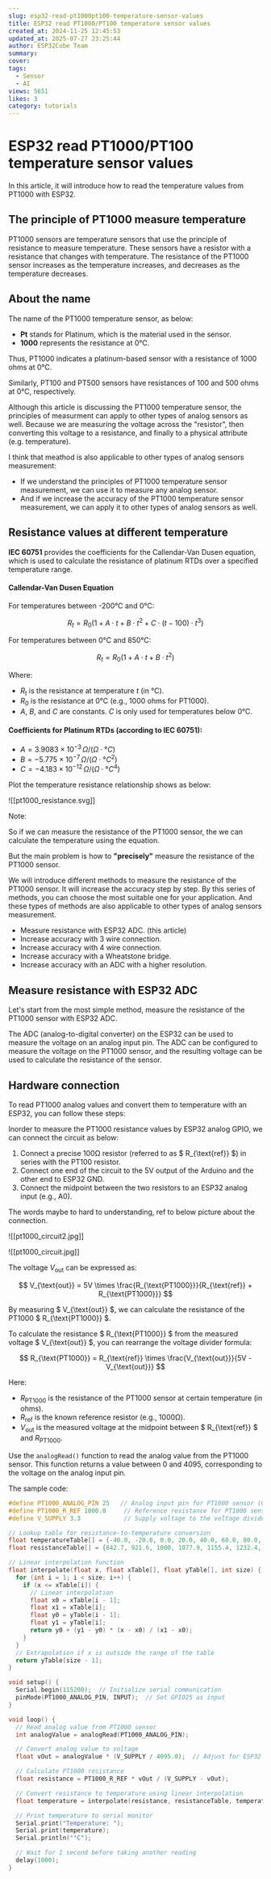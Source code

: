 ```yaml
---
slug: esp32-read-pt1000pt100-temperature-sensor-values
title: ESP32 read PT1000/PT100 temperature sensor values
created_at: 2024-11-25 12:45:53
updated_at: 2025-07-27 23:25:44
author: ESP32Cube Team
summary: 
cover:
tags:
  - Sensor
  - AI
views: 5651
likes: 3
category: tutorials
---
```


# ESP32 read PT1000/PT100 temperature sensor values

In this article, it will introduce how to read the temperature values from PT1000 with ESP32.

## The principle of PT1000 measure temperature

PT1000 sensors are temperature sensors that use the principle of resistance to measure temperature. These sensors have a resistor with a resistance that changes with temperature. The resistance of the PT1000 sensor increases as the temperature increases, and decreases as the temperature decreases.

## About the name

The name of the PT1000 temperature sensor, as below:

- **Pt** stands for Platinum, which is the material used in the sensor.
- **1000** represents the resistance at 0°C.

Thus, PT1000 indicates a platinum-based sensor with a resistance of 1000 ohms at 0°C. 

Similarly, PT100 and PT500 sensors have resistances of 100 and 500 ohms at 0°C, respectively.

Although this article is discussing the PT1000 temperature sensor, the principles of measurment can apply to other types of analog sensors as well. Because we are measuring the voltage across the "resistor", then converting this voltage to a resistance, and finally to a physical attribute (e.g. temperature).

I think that meathod is also applicable to other types of analog sensors measurement:

- If we understand the principles of PT1000 temperature sensor measurement, we can use it to measure any analog sensor. 
- And if we increase the accuracy of the PT1000 temperature sensor measurement, we can apply it to other types of analog sensors as well.

## Resistance values at different temperature

**IEC 60751** provides the coefficients for the Callendar-Van Dusen equation, which is used to calculate the resistance of platinum RTDs over a specified temperature range.
#### Callendar-Van Dusen Equation

For temperatures between -200°C and 0°C:

$$
R_t = R_0 (1 + A \cdot t + B \cdot t^2 + C \cdot (t - 100) \cdot t^3)
$$

For temperatures between 0°C and 850°C:

$$
R_t = R_0 (1 + A \cdot t + B \cdot t^2)
$$

Where:
- $R_t$ is the resistance at temperature $t$ (in °C).
- $R_0$ is the resistance at 0°C (e.g., 1000 ohms for PT1000).
- $A$, $B$, and $C$ are constants. $C$ is only used for temperatures below 0°C.

#### Coefficients for Platinum RTDs (according to IEC 60751):

- $A = 3.9083 \times 10^{-3} \, \Omega/(\Omega \cdot °C)$
- $B = -5.775 \times 10^{-7} \, \Omega/(\Omega \cdot °C^2)$
- $C = -4.183 \times 10^{-12} \, \Omega/(\Omega \cdot °C^4)$ 

Plot the temperature resistance relationship shows as below:

![[pt1000_resistance.svg]]

Note:

So if we can measure the resistance of the PT1000 sensor, the we can calculate the temperature using the equation.
    
But the main problem is how to **"precisely"** measure the resistance of the PT1000 sensor.

We will introduce different methods to measure the resistance of the PT1000 sensor. It will increase the accuracy step by step. By this series of methods, you can choose the most suitable one for your application. And these types of methods are also applicable to other types of analog sensors measurement.

- Measure resistance with ESP32 ADC. (this article)
- Increase accuracy with 3 wire connection.
- Increase accuracy with 4 wire connection.
- Increase accuracy with a Wheatstone bridge.
- Increase accuracy with an ADC with a higher resolution.

## Measure resistance with ESP32 ADC

Let's start from the most simple method, measure the resistance of the PT1000 sensor with ESP32 ADC.

The ADC (analog-to-digital converter) on the ESP32 can be used to measure the voltage on an analog input pin. The ADC can be configured to measure the voltage on the PT1000 sensor, and the resulting voltage can be used to calculate the resistance of the sensor.

## Hardware connection

To read PT1000 analog values and convert them to temperature with an ESP32, you can follow these steps:

Inorder to measure the PT1000 resistance values by ESP32 analog GPIO, we can connect the circuit as below:

1. Connect a precise 100Ω resistor (referred to as $ R_{\text{ref}} $) in series with the PT100 resistor.  
2. Connect one end of the circuit to the 5V output of the Arduino and the other end to ESP32 GND.  
3. Connect the midpoint between the two resistors to an ESP32 analog input (e.g., A0).

The words maybe to hard to understanding, ref to below picture about the connection.

![[pt1000_circuit2.jpg]]

![[pt1000_circuit.jpg]]


The voltage $V_{\text{out}}$ can be expressed as:

$$
V_{\text{out}} = 5V \times \frac{R_{\text{PT1000}}}{R_{\text{ref}} + R_{\text{PT1000}}}
$$

By measuring $ V_{\text{out}} $, we can calculate the resistance of the PT1000 $ R_{\text{PT1000}} $.

To calculate the resistance $ R_{\text{PT1000}} $ from the measured voltage $ V_{\text{out}} $, you can rearrange the voltage divider formula:

$$
R_{\text{PT1000}} = R_{\text{ref}} \times \frac{V_{\text{out}}}{5V - V_{\text{out}}}
$$

Here:

- $R_{\text{PT1000}}$ is the resistance of the PT1000 sensor at certain temperature (in ohms).
- $R_{\text{ref}}$ is the known reference resistor (e.g., 1000Ω).
- $V_{\text{out}}$ is the measured voltage at the midpoint between $ R_{\text{ref}} $ and $R_{\text{PT1000}}$.

Use the `analogRead()` function to read the analog value from the PT1000 sensor. This function returns a value between 0 and 4095, corresponding to the voltage on the analog input pin.

The sample code:

```c
#define PT1000_ANALOG_PIN 25   // Analog input pin for PT1000 sensor (GPIO25)
#define PT1000_R_REF 1000.0     // Reference resistance for PT1000 sensor at 0°C (in ohms)
#define V_SUPPLY 3.3            // Supply voltage to the voltage divider

// Lookup table for resistance-to-temperature conversion
float temperatureTable[] = {-40.0, -20.0, 0.0, 20.0, 40.0, 60.0, 80.0, 100.0, 120.0}; // Corresponding temperature values
float resistanceTable[] = {842.7, 921.6, 1000, 1077.9, 1155.4, 1232.4, 1309, 1385.1, 1460.7}; // Add more values as needed

// Linear interpolation function
float interpolate(float x, float xTable[], float yTable[], int size) {
  for (int i = 1; i < size; i++) {
    if (x <= xTable[i]) {
      // Linear interpolation
      float x0 = xTable[i - 1];
      float x1 = xTable[i];
      float y0 = yTable[i - 1];
      float y1 = yTable[i];
      return y0 + (y1 - y0) * (x - x0) / (x1 - x0);
    }
  }
  // Extrapolation if x is outside the range of the table
  return yTable[size - 1];
}

void setup() {
  Serial.begin(115200);  // Initialize serial communication
  pinMode(PT1000_ANALOG_PIN, INPUT);  // Set GPIO25 as input
}

void loop() {
  // Read analog value from PT1000 sensor
  int analogValue = analogRead(PT1000_ANALOG_PIN);

  // Convert analog value to voltage
  float vOut = analogValue * (V_SUPPLY / 4095.0);  // Adjust for ESP32 ADC resolution (12-bit)

  // Calculate PT1000 resistance
  float resistance = PT1000_R_REF * vOut / (V_SUPPLY - vOut);

  // Convert resistance to temperature using linear interpolation
  float temperature = interpolate(resistance, resistanceTable, temperatureTable, sizeof(resistanceTable) / sizeof(resistanceTable[0]));

  // Print temperature to serial monitor
  Serial.print("Temperature: ");
  Serial.print(temperature);
  Serial.println("°C");

  // Wait for 1 second before taking another reading
  delay(1000);
}
```
